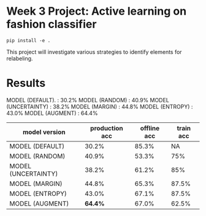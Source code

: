 # Week 3 Project: Active learning on fashion classifier

```
pip install -e .
```

This project will investigate various strategies to identify elements for relabeling.


# Results
MODEL (DEFAULT).    : 30.2%
MODEL (RANDOM)      : 40.9%
MODEL (UNCERTAINTY) : 38.2%
MODEL (MARGIN)      : 44.8%
MODEL (ENTROPY)     : 43.0%
MODEL (AUGMENT)     : 64.4%


|model version|production acc|offline acc|train acc|
|-------------|---------------|-----------|--------|
|MODEL (DEFAULT) |30.2%|85.3%|NA|
|MODEL (RANDOM)  |40.9%|53.3%|75%|
|MODEL (UNCERTAINTY)|38.2%|61.2%|85%|
|MODEL (MARGIN)|44.8%|65.3%|87.5%|
|MODEL (ENTROPY)|43.0%|67.1%|87.5%|
|MODEL (AUGMENT)|**64.4%**|67.0%|62.5%|
